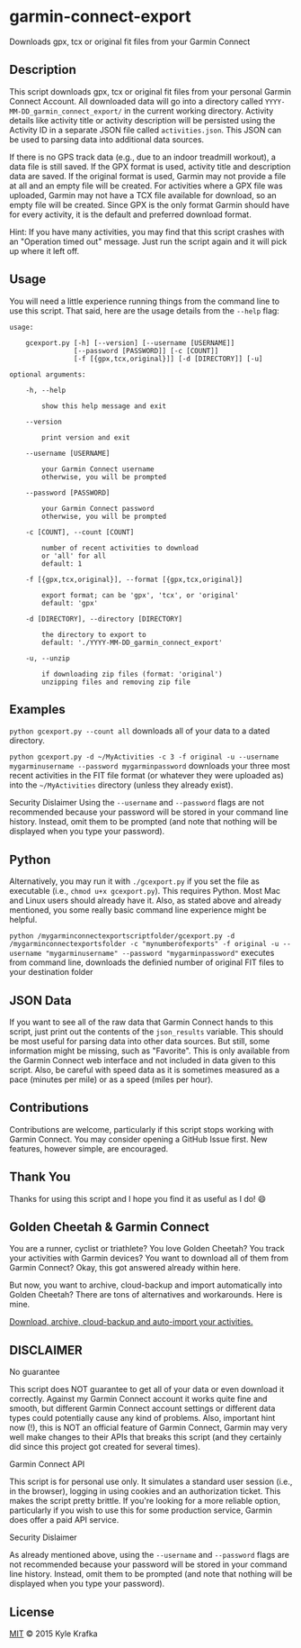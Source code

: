 garmin-connect-export
=====================

Downloads gpx, tcx or original fit files from your Garmin Connect

Description
-----------
This script downloads gpx, tcx or original fit files from your personal Garmin Connect Account. All downloaded data will go into a directory called `YYYY-MM-DD_garmin_connect_export/` in the current working directory. Activity details like activity title or activity description will be persisted using the Activity ID in a separate JSON file called `activities.json`. This JSON can be used to parsing data into additional data sources.

If there is no GPS track data (e.g., due to an indoor treadmill workout), a data file is still saved. If the GPX format is used, activity title and description data are saved. If the original format is used, Garmin may not provide a file at all and an empty file will be created. For activities where a GPX file was uploaded, Garmin may not have a TCX file available for download, so an empty file will be created. Since GPX is the only format Garmin should have for every activity, it is the default and preferred download format.

Hint: If you have many activities, you may find that this script crashes with an "Operation timed out" message. Just run the script again and it will pick up where it left off.

Usage
-----
You will need a little experience running things from the command line to use this script. That said, here are the usage details from the `--help` flag:

```
usage:

    gcexport.py [-h] [--version] [--username [USERNAME]]
                [--password [PASSWORD]] [-c [COUNT]]
                [-f [{gpx,tcx,original}]] [-d [DIRECTORY]] [-u]

optional arguments:

    -h, --help
    
        show this help message and exit
    
    --version
    
        print version and exit
    
    --username [USERNAME]
    
        your Garmin Connect username
        otherwise, you will be prompted
    
    --password [PASSWORD]
    
        your Garmin Connect password
        otherwise, you will be prompted
    
    -c [COUNT], --count [COUNT]
    
        number of recent activities to download
        or 'all' for all
        default: 1
    
    -f [{gpx,tcx,original}], --format [{gpx,tcx,original}]
    
        export format; can be 'gpx', 'tcx', or 'original'
        default: 'gpx'
        
    -d [DIRECTORY], --directory [DIRECTORY]
    
        the directory to export to
        default: './YYYY-MM-DD_garmin_connect_export'
        
    -u, --unzip
    
        if downloading zip files (format: 'original')
        unzipping files and removing zip file
```

Examples
--------
`python gcexport.py --count all`
downloads all of your data to a dated directory.

`python gcexport.py -d ~/MyActivities -c 3 -f original -u --username mygarminusername --password mygarminpassword`
downloads your three most recent activities in the FIT file format (or whatever they were uploaded as) into the `~/MyActivities` directory (unless they already exist).

Security Dislaimer
Using the `--username` and `--password` flags are not recommended because your password will be stored in your command line history. Instead, omit them to be prompted (and note that nothing will be displayed when you type your password).

Python
------
Alternatively, you may run it with `./gcexport.py` if you set the file as executable (i.e., `chmod u+x gcexport.py`). This requires Python. Most Mac and Linux users should already have it. Also, as stated above and already mentioned, you some really basic command line experience might be helpful.

`python /mygarminconnectexportscriptfolder/gcexport.py -d /mygarminconnectexportsfolder -c "mynumberofexports" -f original -u --username "mygarminusername" --password "mygarminpassword"`
executes from command line, downloads the definied number of original FIT files to your destination folder

JSON Data
---------
If you want to see all of the raw data that Garmin Connect hands to this script, just print out the contents of the `json_results` variable. This should be most useful for parsing data into other data sources. But still, some information might be missing, such as "Favorite".  This is only available from the Garmin Connect web interface and not included in data given to this script.
Also, be careful with speed data as it is sometimes measured as a pace (minutes per mile) or as a speed (miles per hour).

Contributions
-------------
Contributions are welcome, particularly if this script stops working with Garmin Connect. You may consider opening a GitHub Issue first. New features, however simple, are encouraged.

Thank You
---------
Thanks for using this script and I hope you find it as useful as I do! :smile:

Golden Cheetah & Garmin Connect
-------------------------------
You are a runner, cyclist or triathlete? You love Golden Cheetah? You track your activities with Garmin devices? You want to download all of them from Garmin Connect? Okay, this got answered already within here.

But now, you want to archive, cloud-backup and import automatically into Golden Cheetah? There are tons of alternatives and workarounds. Here is mine.

[Download, archive, cloud-backup and auto-import your activities.](https://johannesheinrich.de/golden-cheetah-garmin-connect-script/)

DISCLAIMER
----------
No guarantee

This script does NOT guarantee to get all of your data or even download it correctly. Against my Garmin Connect account it works quite fine and smooth, but different Garmin Connect account settings or different data types could potentially cause any kind of problems. Also, important hint now (!), this is NOT an official feature of Garmin Connect, Garmin may very well make changes to their APIs that breaks this script (and they certainly did since this project got created for several times).

Garmin Connect API

This script is for personal use only. It simulates a standard user session (i.e., in the browser), logging in using cookies and an authorization ticket. This makes the script pretty brittle. If you're looking for a more reliable option, particularly if you wish to use this for some production service, Garmin does offer a paid API service.

Security Dislaimer

As already mentioned above, using the `--username` and `--password` flags are not recommended because your password will be stored in your command line history. Instead, omit them to be prompted (and note that nothing will be displayed when you type your password).

License
-------
[MIT](https://github.com/kjkjava/garmin-connect-export/blob/master/LICENSE) &copy; 2015 Kyle Krafka